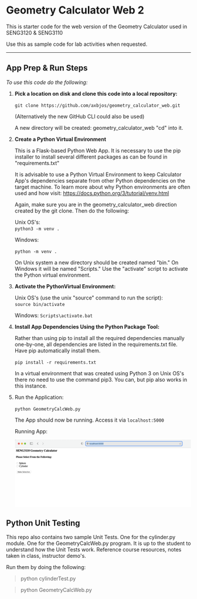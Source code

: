 # Geometry Calculator Web 2

This is starter code for the web version of the Geometry Calculator used in SENG3120 & SENG3110

Use this as sample code for lab activities when requested.

---

## App Prep & Run Steps

*To use this code do the following:*

1. **Pick a location on disk and clone this code into a local repository:**

    `git clone https://github.com/axbjos/geometry_calculator_web.git`

    (Alternatively the new GitHub CLI could also be used)

    A new directory will be created:  geometry_calculator_web   "cd" into it.

2. **Create a Python Virtual Environment**

    This is a Flask-based Python Web App. It is necessary to use the pip installer to install several different packages as can be found in "requirements.txt"
    
    It is advisable to use a Python Virtual Environment to keep Calculator App's dependencies separate from other Python dependencies on the target machine. To learn more about why Python environments are often used and how visit: https://docs.python.org/3/tutorial/venv.html
    
    Again, make sure you are in the geometry_calculator_web direction created by the git clone.  Then do the following: 

    Unix OS's:   
    `python3 -m venv .`

    Windows:
    
    `python -m venv .`

    On Unix system a new directory should be created named "bin."  On Windows it will be named "Scripts."   Use the "activate" script to activate the Python virtual environment.
    
3. **Activate the PythonVirtual Environment:**

    Unix OS's (use the unix "source" command to run the script):  
    `source bin/activate`

    Windows:
    `Scripts\activate.bat`

4. **Install App Dependencies Using the Python Package Tool:**

    Rather than using pip to install all the required dependencies manually one-by-one, all dependencies are listed in the requirements.txt file.  Have pip automatically install them.

    `pip install -r requirements.txt`

    In a virtual environment that was created using Python 3 on Unix OS's there no need to use the command pip3.  You can, but pip also works in this instance.

5. Run the Application:

    `python GeometryCalcWeb.py`

    The App should now be running.  Access it via `localhost:5000`

    Running App:

    ![serverisrunning](./readmeimages/serverisrunning.png)


## Python Unit Testing

This repo also contains two sample Unit Tests.  One for the cylinder.py module.  One for the GeometryCalcWeb.py program.  It is up to the student to understand how the Unit Tests work. Reference course resources, notes taken in class, instructor demo's.

Run them by doing the following:

> python cylinderTest.py

> python GeometryCalcWeb.py
